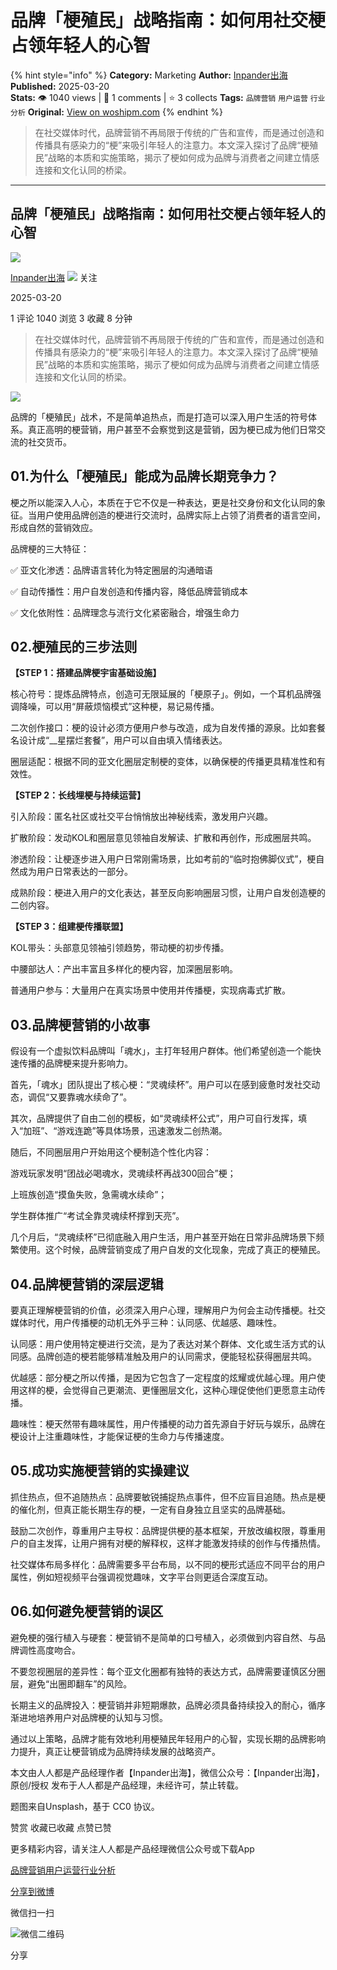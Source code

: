 # 品牌「梗殖民」战略指南：如何用社交梗占领年轻人的心智
{% hint style="info" %}
**Category:** Marketing
**Author:** [Inpander出海](https://www.woshipm.com/u/1362651)
**Published:** 2025-03-20  
**Stats:** 👁️ 1040 views | 💬 1 comments | ⭐ 3 collects
**Tags:** `品牌营销` `用户运营` `行业分析`
**Original:** [View on woshipm.com](https://www.woshipm.com/marketing/6195166.html)
{% endhint %}
> 在社交媒体时代，品牌营销不再局限于传统的广告和宣传，而是通过创造和传播具有感染力的“梗”来吸引年轻人的注意力。本文深入探讨了品牌“梗殖民”战略的本质和实施策略，揭示了梗如何成为品牌与消费者之间建立情感连接和文化认同的桥梁。

---

## 品牌「梗殖民」战略指南：如何用社交梗占领年轻人的心智

[![](https://image.woshipm.com/wp-files/2021/12/jDqfuQIT9r5FAFtYlSbb.jpg!/both/72x72)](https://www.woshipm.com/u/1362651)

[Inpander出海](https://www.woshipm.com/u/1362651) ![](https://static.woshipm.com/tag/1122_1@2x.png) 关注

2025-03-20

1 评论 1040 浏览 3 收藏 8 分钟

> 在社交媒体时代，品牌营销不再局限于传统的广告和宣传，而是通过创造和传播具有感染力的“梗”来吸引年轻人的注意力。本文深入探讨了品牌“梗殖民”战略的本质和实施策略，揭示了梗如何成为品牌与消费者之间建立情感连接和文化认同的桥梁。

![](https://image.woshipm.com/2024/07/24/9933f5aa-4994-11ef-8321-00163e142b65.png)

品牌的「梗殖民」战术，不是简单追热点，而是打造可以深入用户生活的符号体系。真正高明的梗营销，用户甚至不会察觉到这是营销，因为梗已成为他们日常交流的社交货币。

## 01.为什么「梗殖民」能成为品牌长期竞争力？

梗之所以能深入人心，本质在于它不仅是一种表达，更是社交身份和文化认同的象征。当用户使用品牌创造的梗进行交流时，品牌实际上占领了消费者的语言空间，形成自然的营销效应。

品牌梗的三大特征：

✅ 亚文化渗透：品牌语言转化为特定圈层的沟通暗语

✅ 自动传播性：用户自发创造和传播内容，降低品牌营销成本

✅ 文化依附性：品牌理念与流行文化紧密融合，增强生命力

## 02.梗殖民的三步法则

**【STEP 1：搭建品牌梗宇宙基础设施】**

核心符号：提炼品牌特点，创造可无限延展的「梗原子」。例如，一个耳机品牌强调降噪，可以用“屏蔽烦恼模式”这种梗，易记易传播。

二次创作接口：梗的设计必须方便用户参与改造，成为自发传播的源泉。比如套餐名设计成“\_\_星摆烂套餐”，用户可以自由填入情绪表达。

圈层适配：根据不同的亚文化圈层定制梗的变体，以确保梗的传播更具精准性和有效性。

**【STEP 2：长线埋梗与持续运营】**

引入阶段：匿名社区或社交平台悄悄放出神秘线索，激发用户兴趣。

扩散阶段：发动KOL和圈层意见领袖自发解读、扩散和再创作，形成圈层共鸣。

渗透阶段：让梗逐步进入用户日常刚需场景，比如考前的“临时抱佛脚仪式”，梗自然成为用户日常表达的一部分。

成熟阶段：梗进入用户的文化表达，甚至反向影响圈层习惯，让用户自发创造梗的二创内容。

**【STEP 3：组建梗传播联盟】**

KOL带头：头部意见领袖引领趋势，带动梗的初步传播。

中腰部达人：产出丰富且多样化的梗内容，加深圈层影响。

普通用户参与：大量用户在真实场景中使用并传播梗，实现病毒式扩散。

## 03.品牌梗营销的小故事

假设有一个虚拟饮料品牌叫「魂水」，主打年轻用户群体。他们希望创造一个能快速传播的品牌梗来提升影响力。

首先，「魂水」团队提出了核心梗：“灵魂续杯”。用户可以在感到疲惫时发社交动态，调侃“又要靠魂水续命了”。

其次，品牌提供了自由二创的模板，如“灵魂续杯公式”，用户可自行发挥，填入“加班”、“游戏连跪”等具体场景，迅速激发二创热潮。

随后，不同圈层用户开始用这个梗制造个性化内容：

游戏玩家发明“团战必喝魂水，灵魂续杯再战300回合”梗；

上班族创造“摸鱼失败，急需魂水续命”；

学生群体推广“考试全靠灵魂续杯撑到天亮”。

几个月后，“灵魂续杯”已彻底融入用户生活，用户甚至开始在日常非品牌场景下频繁使用。这个时候，品牌营销变成了用户自发的文化现象，完成了真正的梗殖民。

## 04.品牌梗营销的深层逻辑

要真正理解梗营销的价值，必须深入用户心理，理解用户为何会主动传播梗。社交媒体时代，用户传播梗的动机无外乎三种：认同感、优越感、趣味性。

认同感：用户使用特定梗进行交流，是为了表达对某个群体、文化或生活方式的认同感。品牌创造的梗若能够精准触及用户的认同需求，便能轻松获得圈层共鸣。

优越感：部分梗之所以传播，是因为它包含了一定程度的炫耀或优越心理。用户使用这样的梗，会觉得自己更潮流、更懂圈层文化，这种心理促使他们更愿意主动传播。

趣味性：梗天然带有趣味属性，用户传播梗的动力首先源自于好玩与娱乐，品牌在梗设计上注重趣味性，才能保证梗的生命力与传播速度。

## 05.成功实施梗营销的实操建议

抓住热点，但不追随热点：品牌要敏锐捕捉热点事件，但不应盲目追随。热点是梗的催化剂，但真正能长期生存的梗，一定有自身独立且坚实的品牌基础。

鼓励二次创作，尊重用户主导权：品牌提供梗的基本框架，开放改编权限，尊重用户的自主发挥，让用户拥有对梗的解释权，这样才能激发持续的创作与传播热情。

社交媒体布局多样化：品牌需要多平台布局，以不同的梗形式适应不同平台的用户属性，例如短视频平台强调视觉趣味，文字平台则更适合深度互动。

## 06.如何避免梗营销的误区

避免梗的强行植入与硬套：梗营销不是简单的口号植入，必须做到内容自然、与品牌调性高度吻合。

不要忽视圈层的差异性：每个亚文化圈都有独特的表达方式，品牌需要谨慎区分圈层，避免“出圈即翻车”的风险。

长期主义的品牌投入：梗营销并非短期爆款，品牌必须具备持续投入的耐心，循序渐进地培养用户对品牌梗的认知与习惯。

通过以上策略，品牌才能有效地利用梗殖民年轻用户的心智，实现长期的品牌影响力提升，真正让梗营销成为品牌持续发展的战略资产。

本文由人人都是产品经理作者【Inpander出海】，微信公众号：【Inpander出海】，原创/授权 发布于人人都是产品经理，未经许可，禁止转载。

题图来自Unsplash，基于 CC0 协议。

赞赏 收藏已收藏 点赞已赞

更多精彩内容，请关注人人都是产品经理微信公众号或下载App

[品牌营销](https://www.woshipm.com/tag/%e5%93%81%e7%89%8c%e8%90%a5%e9%94%80)[用户运营](https://www.woshipm.com/tag/%e7%94%a8%e6%88%b7%e8%bf%90%e8%90%a5)[行业分析](https://www.woshipm.com/tag/%e8%a1%8c%e4%b8%9a%e5%88%86%e6%9e%90)

[分享到微博](https://service.weibo.com/share/share.php?appkey=2775287854&title=品牌「梗殖民」战略指南：如何用社交梗占领年轻人的心智&url=https://www.woshipm.com/marketing/6195166.html&pic=https://image.woshipm.com/2024/07/24/9933f5aa-4994-11ef-8321-00163e142b65.png)

微信扫一扫

![微信二维码](https://api.pwmqr.com/qrcode/create/?url=https://www.woshipm.com/marketing/6195166.html)

分享